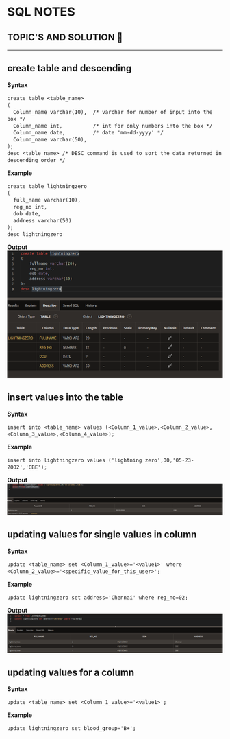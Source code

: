 # SQL NOTES

## TOPIC'S AND SOLUTION 💛
<hr>

## create table and descending
  **Syntax**
```
create table <table_name>
(
  Column_name varchar(10),  /* varchar for number of input into the box */
  Column_name int,          /* int for only numbers into the box */
  Column_name date,         /* date 'mm-dd-yyyy' */
  Column_name varchar(50),  
);
desc <table_name> /* DESC command is used to sort the data returned in descending order */
```
  **Example**
```
create table lightningzero
(
  full_name varchar(10),
  reg_no int,
  dob date,
  address varchar(50)
);
desc lightningzero
```
  **Output**
  <br>
<img src='img/create_table.png'>

## insert values into the table 
  **Syntax**
```
insert into <table_name> values (<Column_1_value>,<Column_2_value>,<Column_3_value>,<Column_4_value>);
```
  **Example**
```
insert into lightningzero values ('lightning zero',00,'05-23-2002','CBE');
```
  **Output**
  <br>
<img src='img/inserting_values.png'>

## updating values for single values in column
  **Syntax**
```
update <table_name> set <Column_1_value>='<value1>' where <Column_2_value>='<specific_value_for_this_user>';
```
  **Example**
```
update lightningzero set address='Chennai' where reg_no=02;
```
  **Output**
  <br>
<img src='img/update_table.png'>

## updating values for a column
  **Syntax**
```
update <table_name> set <Column_1_value>='<value1>';
```
  **Example**
```
update lightningzero set blood_group='B+';
```
